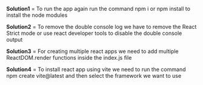 **Solution1** = To run the app again run the command npm i or npm install to install the node modules

**Solution2** = To remove the double console log we have to remove the React Strict mode or use react developer tools to disable the double console output

**Solution3** = For creating multiple react apps we need to add multiple ReactDOM.render functions inside the index.js file 

**Solution4**  = To install react app using vite we need to run the command npm create vite@latest and then select the framework we want to use

